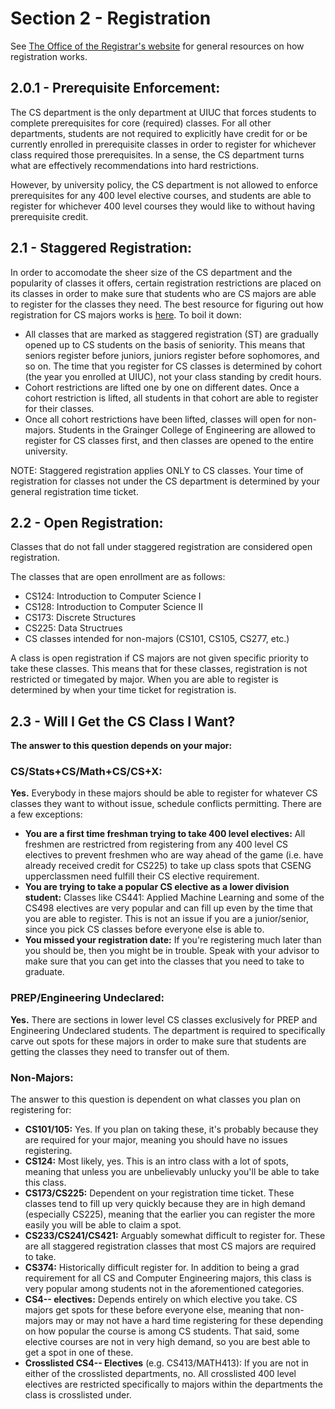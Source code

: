 # Section 2 - Registration

See [The Office of the Registrar's website](https://registrar.illinois.edu/registration/) for general resources on how registration works.

## 2.0.1 - Prerequisite Enforcement:

The CS department is the only department at UIUC that forces students to complete prerequisites for core (required) classes. For all other departments, students are not required to explicitly have credit for or be currently enrolled in prerequisite classes in order to register for whichever class required those prerequisites. In a sense, the CS department turns what are effectively recommendations into hard restrictions.

However, by university policy, the CS department is not allowed to enforce prerequisites for any 400 level elective courses, and students are able to register for whichever 400 level courses they would like to without having prerequisite credit.

## 2.1 - Staggered Registration:
In order to accomodate the sheer size of the CS department and the popularity of classes it offers, certain registration restrictions are placed on its classes in order to make sure that students who are CS majors are able to register for the classes they need. The best resource for figuring out how registration for CS majors works is [here](https://cs.illinois.edu/academics/undergraduate/registration/cs-course-restrictions-enrollment-caps). To boil it down:

* All classes that are marked as staggered registration (ST) are gradually opened up to CS students on the basis of seniority. This means that seniors register before juniors, juniors register before sophomores, and so on. The time that you register for CS classes is determined by cohort (the year you enrolled at UIUC), not your class standing by credit hours.
* Cohort restrictions are lifted one by one on different dates. Once a cohort restriction is lifted, all students in that cohort are able to register for their classes.
* Once all cohort restrictions have been lifted, classes will open for non-majors. Students in the Grainger College of Engineering are allowed to register for CS classes first, and then classes are opened to the entire university.

NOTE: Staggered registration applies ONLY to CS classes. Your time of registration for classes not under the CS department is determined by your general registration time ticket.

## 2.2 - Open Registration:
Classes that do not fall under staggered registration are considered open registration.

The classes that are open enrollment are as follows:
* CS124: Introduction to Computer Science I
* CS128: Introduction to Computer Science II
* CS173: Discrete Structures
* CS225: Data Structrues
* CS classes intended for non-majors (CS101, CS105, CS277, etc.)

A class is open registration if CS majors are not given specific priority to take these classes. This means that for these classes, registration is not restricted or timegated by major. When you are able to register is determined by when your time ticket for registration is.

## 2.3 - Will I Get the CS Class I Want?

**The answer to this question depends on your major:**

### CS/Stats+CS/Math+CS/CS+X:

**Yes.** Everybody in these majors should be able to register for whatever CS classes they want to without issue, schedule conflicts permitting. There are a few exceptions:
* **You are a first time freshman trying to take 400 level electives:** All freshmen are restrictred from registering from any 400 level CS electives to prevent freshmen who are way ahead of the game (i.e. have already received credit for CS225) to take up class spots that CSENG upperclassmen need fulfill their CS elective requirement.
* **You are trying to take a popular CS elective as a lower division student:** Classes like CS441: Applied Machine Learning and some of the CS498 electives are very popular and can fill up even by the time that you are able to register. This is not an issue if you are a junior/senior, since you pick CS classes before everyone else is able to.
* **You missed your registration date:** If you're registering much later than you should be, then you might be in trouble. Speak with your advisor to make sure that you can get into the classes that you need to take to graduate.

### PREP/Engineering Undeclared:
**Yes.** There are sections in lower level CS classes exclusively for PREP and Engineering Undeclared students. The department is required to specifically carve out spots for these majors in order to make sure that students are getting the classes they need to transfer out of them.

### Non-Majors:
The answer to this question is dependent on what classes you plan on registering for:
* **CS101/105:** Yes. If you plan on taking these, it's probably because they are required for your major, meaning you should have no issues registering.
* **CS124:** Most likely, yes. This is an intro class with a lot of spots, meaning that unless you are unbelievably unlucky you'll be able to take this class.
* **CS173/CS225:** Dependent on your registration time ticket. These classes tend to fill up very quickly because they are in high demand (especially CS225), meaning that the earlier you can register the more easily you will be able to claim a spot.
* **CS233/CS241/CS421:** Arguably somewhat difficult to register for. These are all staggered registration classes that most CS majors are required to take.
* **CS374:** Historically difficult register for. In addition to being a grad requirement for all CS and Computer Engineering majors, this class is very popular among students not in the aforementioned categories.
* **CS4-- electives:** Depends entirely on which elective you take. CS majors get spots for these before everyone else, meaning that non-majors may or may not have a hard time registering for these depending on how popular the course is among CS students. That said, some elective courses are not in very high demand, so you are best able to get a spot in one of these.
* **Crosslisted CS4-- Electives** (e.g. CS413/MATH413): If you are not in either of the crosslisted departments, no. All crosslisted 400 level electives are restricted specifically to majors within the departments the class is crosslisted under.
